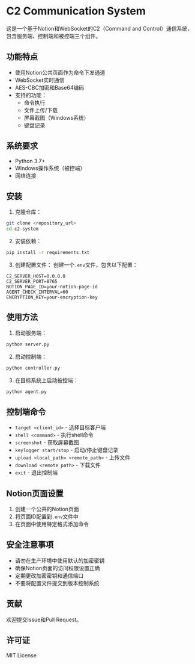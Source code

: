 # C2 Communication System

这是一个基于Notion和WebSocket的C2（Command and Control）通信系统，包含服务端、控制端和被控端三个组件。

## 功能特点

- 使用Notion公共页面作为命令下发通道
- WebSocket实时通信
- AES-CBC加密和Base64编码
- 支持的功能：
  - 命令执行
  - 文件上传/下载
  - 屏幕截图（Windows系统）
  - 键盘记录

## 系统要求

- Python 3.7+
- Windows操作系统（被控端）
- 网络连接

## 安装

1. 克隆仓库：
```bash
git clone <repository_url>
cd c2-system
```

2. 安装依赖：
```bash
pip install -r requirements.txt
```

3. 创建配置文件：
创建一个`.env`文件，包含以下配置：
```
C2_SERVER_HOST=0.0.0.0
C2_SERVER_PORT=8765
NOTION_PAGE_ID=your-notion-page-id
AGENT_CHECK_INTERVAL=60
ENCRYPTION_KEY=your-encryption-key
```

## 使用方法

1. 启动服务端：
```bash
python server.py
```

2. 启动控制端：
```bash
python controller.py
```

3. 在目标系统上启动被控端：
```bash
python agent.py
```

## 控制端命令

- `target <client_id>` - 选择目标客户端
- `shell <command>` - 执行shell命令
- `screenshot` - 获取屏幕截图
- `keylogger start/stop` - 启动/停止键盘记录
- `upload <local_path> <remote_path>` - 上传文件
- `download <remote_path>` - 下载文件
- `exit` - 退出控制端

## Notion页面设置

1. 创建一个公共的Notion页面
2. 将页面ID配置到`.env`文件中
3. 在页面中使用特定格式添加命令

## 安全注意事项

- 请勿在生产环境中使用默认的加密密钥
- 确保Notion页面的访问权限设置正确
- 定期更改加密密钥和通信端口
- 不要将配置文件提交到版本控制系统

## 贡献

欢迎提交Issue和Pull Request。

## 许可证

MIT License 